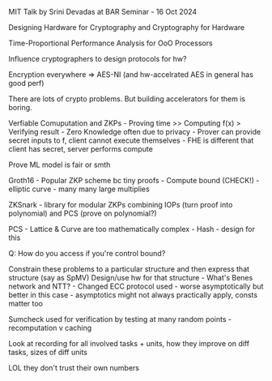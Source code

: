 MIT
Talk by Srini Devadas at BAR Seminar - 16 Oct 2024

Designing Hardware for Cryptography and Cryptography for Hardware

Time-Proportional Performance Analysis for OoO Processors

Influence cryptographers to design protocols for hw?

Encryption everywhere => AES-NI (and hw-accelrated AES in general has good perf)

There are lots of crypto problems. But building accelerators for them is boring.

Verfiable Comuputation and ZKPs
    - Proving time >> Computing f(x) > Verifying result
    - Zero Knowledge often due to privacy
        - Prover can provide secret inputs to f, client cannot execute themselves
    - FHE is different that client has secret, server performs compute

Prove ML model is fair or smth

Groth16
    - Popular ZKP scheme bc tiny proofs
    - Compute bound (CHECK!)
        - elliptic curve 
        - many many large multiplies

ZKSnark - library for modular ZKPs combining IOPs (turn proof into polynomial) and PCS (prove on polynomial?)

PCS
    - Lattice & Curve are too mathematically complex
    - Hash - design for this

Q: How do you access if you're control bound?

Constrain these problems to a particular structure and then express that structure (say as SpMV)
Design/use hw for that structure
    - What's Benes network and NTT?
    - Changed ECC protocol used
        - worse asymptotically but better in this case 
            - asymptotics might not always practically apply, consts matter too

Sumcheck used for verification by testing at many random points
    - recomputation v caching

Look at recording for all involved tasks + units, how they improve on diff tasks, sizes of diff units

LOL they don't trust their own numbers

